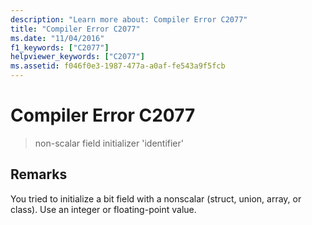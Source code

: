 ```yaml
---
description: "Learn more about: Compiler Error C2077"
title: "Compiler Error C2077"
ms.date: "11/04/2016"
f1_keywords: ["C2077"]
helpviewer_keywords: ["C2077"]
ms.assetid: f046f0e3-1987-477a-a0af-fe543a9f5fcb
---
```

# Compiler Error C2077

> non-scalar field initializer 'identifier'

## Remarks

You tried to initialize a bit field with a nonscalar (struct, union, array, or class). Use an integer or floating-point value.
